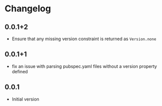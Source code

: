 # Changelog

## 0.0.1+2
- Ensure that any missing version constraint is returned as `Version.none`

## 0.0.1+1
- fix an issue with parsing pubspec.yaml files without a version property defined

## 0.0.1
- Initial version
